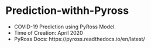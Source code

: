 # Prediction-withh-Pyross
<ul>
 <li>COVID-19 Prediction using PyRoss Model.</li>
 <li>Time of Creation: April 2020</li>
 <li>PyRoss Docs: https://pyross.readthedocs.io/en/latest/</li>
</ul>
